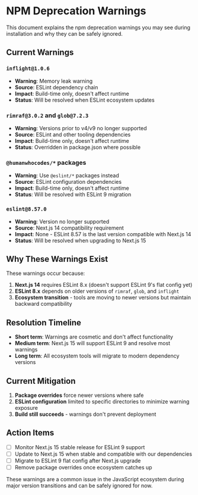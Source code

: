 # NPM Deprecation Warnings

This document explains the npm deprecation warnings you may see during installation and why they can be safely ignored.

## Current Warnings

### `inflight@1.0.6`
- **Warning**: Memory leak warning 
- **Source**: ESLint dependency chain
- **Impact**: Build-time only, doesn't affect runtime
- **Status**: Will be resolved when ESLint ecosystem updates

### `rimraf@3.0.2` and `glob@7.2.3`
- **Warning**: Versions prior to v4/v9 no longer supported
- **Source**: ESLint and other tooling dependencies
- **Impact**: Build-time only, doesn't affect runtime
- **Status**: Overridden in package.json where possible

### `@humanwhocodes/*` packages
- **Warning**: Use `@eslint/*` packages instead
- **Source**: ESLint configuration dependencies
- **Impact**: Build-time only, doesn't affect runtime
- **Status**: Will be resolved with ESLint 9 migration

### `eslint@8.57.0`
- **Warning**: Version no longer supported
- **Source**: Next.js 14 compatibility requirement
- **Impact**: None - ESLint 8.57 is the last version compatible with Next.js 14
- **Status**: Will be resolved when upgrading to Next.js 15

## Why These Warnings Exist

These warnings occur because:

1. **Next.js 14** requires ESLint 8.x (doesn't support ESLint 9's flat config yet)
2. **ESLint 8.x** depends on older versions of `rimraf`, `glob`, and `inflight`
3. **Ecosystem transition** - tools are moving to newer versions but maintain backward compatibility

## Resolution Timeline

- **Short term**: Warnings are cosmetic and don't affect functionality
- **Medium term**: Next.js 15 will support ESLint 9 and resolve most warnings
- **Long term**: All ecosystem tools will migrate to modern dependency versions

## Current Mitigation

1. **Package overrides** force newer versions where safe
2. **ESLint configuration** limited to specific directories to minimize warning exposure  
3. **Build still succeeds** - warnings don't prevent deployment

## Action Items

- [ ] Monitor Next.js 15 stable release for ESLint 9 support
- [ ] Update to Next.js 15 when stable and compatible with our dependencies
- [ ] Migrate to ESLint 9 flat config after Next.js upgrade
- [ ] Remove package overrides once ecosystem catches up

These warnings are a common issue in the JavaScript ecosystem during major version transitions and can be safely ignored for now.